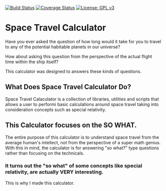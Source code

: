 [![Build Status](https://travis-ci.com/macornwell/space-travel-calculator.svg?branch=master)](https://travis-ci.com/macornwell/space-travel-calculator)
[![Coverage Status](https://coveralls.io/repos/github/macornwell/space-travel-calculator/badge.svg?branch=master)](https://coveralls.io/github/macornwell/space-travel-calculator?branch=master)
[![License: GPL v3](https://img.shields.io/badge/License-GPL%20v3-blue.svg)](https://www.gnu.org/licenses/gpl-3.0)


# Space Travel Calculator 
Have you ever asked the question of how long would it take for you to travel to any of the potential habitable planets in our universe?

How about asking this question from the perspective of the actual flight time within the ship itself? 

This calculator was designed to answers these kinds of questions.

## What Does Space Travel Calculator Do?
Space Travel Calaculator is a collection of libraries, utilities and scripts that allows a user to performi basic calculations around space travel taking into consideration concepts such as special relativity.

## This Calculator focuses on the SO WHAT.
The entire purpose of this calculator is to understand space travel from the average human's intellect, not from the perspective of a super math genius. With this in mind, the calculator is for answering "so what?" type questions rather than focusing on the technicals.

### It turns out the "so what" of some concepts like special relativity, are actually VERY interesting.
This is why I made this calculator.

